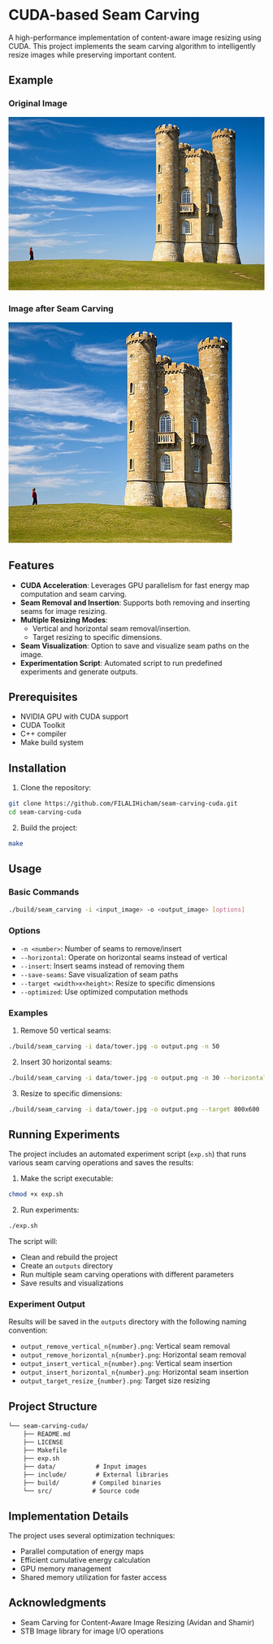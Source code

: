 # CUDA-based Seam Carving

A high-performance implementation of content-aware image resizing using CUDA. This project implements the seam carving algorithm to intelligently resize images while preserving important content.

## Example

### Original Image
![Original Image](data/tower.jpg)

### Image after Seam Carving
![Seam Carved Image](data/output_removed_vertical.png)

## Features

- **CUDA Acceleration**: Leverages GPU parallelism for fast energy map computation and seam carving.
- **Seam Removal and Insertion**: Supports both removing and inserting seams for image resizing.
- **Multiple Resizing Modes**: 
  - Vertical and horizontal seam removal/insertion.
  - Target resizing to specific dimensions.
- **Seam Visualization**: Option to save and visualize seam paths on the image.
- **Experimentation Script**: Automated script to run predefined experiments and generate outputs.


## Prerequisites

- NVIDIA GPU with CUDA support
- CUDA Toolkit
- C++ compiler 
- Make build system

## Installation

1. Clone the repository:
```bash
git clone https://github.com/FILALIHicham/seam-carving-cuda.git
cd seam-carving-cuda
```

2. Build the project:
```bash
make
```

## Usage

### Basic Commands

```bash
./build/seam_carving -i <input_image> -o <output_image> [options]
```

### Options

- `-n <number>`: Number of seams to remove/insert
- `--horizontal`: Operate on horizontal seams instead of vertical
- `--insert`: Insert seams instead of removing them
- `--save-seams`: Save visualization of seam paths
- `--target <width>x<height>`: Resize to specific dimensions
- `--optimized`: Use optimized computation methods

### Examples

1. Remove 50 vertical seams:
```bash
./build/seam_carving -i data/tower.jpg -o output.png -n 50
```

2. Insert 30 horizontal seams:
```bash
./build/seam_carving -i data/tower.jpg -o output.png -n 30 --horizontal --insert
```

3. Resize to specific dimensions:
```bash
./build/seam_carving -i data/tower.jpg -o output.png --target 800x600
```

## Running Experiments

The project includes an automated experiment script (`exp.sh`) that runs various seam carving operations and saves the results:

1. Make the script executable:
```bash
chmod +x exp.sh
```

2. Run experiments:
```bash
./exp.sh
```

The script will:
- Clean and rebuild the project
- Create an `outputs` directory
- Run multiple seam carving operations with different parameters
- Save results and visualizations

### Experiment Output

Results will be saved in the `outputs` directory with the following naming convention:
- `output_remove_vertical_n{number}.png`: Vertical seam removal
- `output_remove_horizontal_n{number}.png`: Horizontal seam removal
- `output_insert_vertical_n{number}.png`: Vertical seam insertion
- `output_insert_horizontal_n{number}.png`: Horizontal seam insertion
- `output_target_resize_{number}.png`: Target size resizing

## Project Structure

```
└── seam-carving-cuda/
    ├── README.md
    ├── LICENSE
    ├── Makefile
    ├── exp.sh
    ├── data/           # Input images
    ├── include/        # External libraries
    ├── build/         # Compiled binaries
    └── src/           # Source code

```

## Implementation Details

The project uses several optimization techniques:
- Parallel computation of energy maps
- Efficient cumulative energy calculation
- GPU memory management
- Shared memory utilization for faster access

## Acknowledgments

- Seam Carving for Content-Aware Image Resizing (Avidan and Shamir)
- STB Image library for image I/O operations

